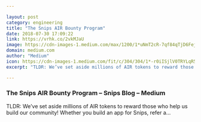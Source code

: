 ```yaml
---

layout: post
category: engineering
title: "The Snips AIR Bounty Program"
date: 2018-07-30 17:09:22
link: https://vrhk.co/2vkMJaU
image: https://cdn-images-1.medium.com/max/1200/1*uNmT2cR-7qf84qTjD6Fejg.jpeg
domain: medium.com
author: "Medium"
icon: https://cdn-images-1.medium.com/fit/c/304/304/1*-r0iISjlV0TRYLqR5tZ8UQ.png
excerpt: "TLDR: We’ve set aside millions of AIR tokens to reward those who help us build our community! Whether you build an app for Snips, refer a…"

---
```


### The Snips AIR Bounty Program – Snips Blog – Medium

TLDR: We’ve set aside millions of AIR tokens to reward those who help us build our community! Whether you build an app for Snips, refer a…
